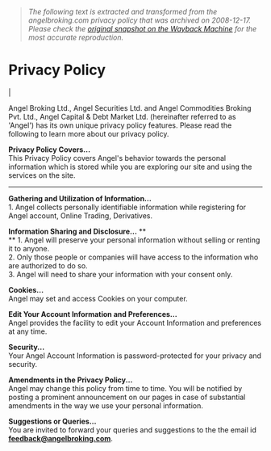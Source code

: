 > *The following text is extracted and transformed from the angelbroking.com privacy policy that was archived on 2008-12-17. Please check the [original snapshot on the Wayback Machine](https://web.archive.org/web/20081217143915id_/http%3A//www.angelbroking.com/privacy.asp) for the most accurate reproduction.*

# Privacy Policy

| 

Angel Broking Ltd., Angel Securities Ltd. and Angel Commodities Broking Pvt. Ltd., Angel Capital & Debt Market Ltd. (hereinafter referred to as 'Angel') has its own unique privacy policy features. Please read the following to learn more about our privacy policy. 

**Privacy Policy Covers...**  
This Privacy Policy covers Angel's behavior towards the personal information which is stored while you are exploring our site and using the services on the site.   
  
---  
  
**Gathering and Utilization of Information...**  
1\. Angel collects personally identifiable information while registering for Angel account, Online Trading, Derivatives.  
  
**Information Sharing and Disclosure...** **  
** 1\. Angel will preserve your personal information without selling or renting it to anyone.  
2\. Only those people or companies will have access to the information who are authorized to do so.  
3\. Angel will need to share your information with your consent only.  
  
**Cookies...**  
Angel may set and access Cookies on your computer.   
  
**Edit Your Account Information and Preferences...**  
Angel provides the facility to edit your Account Information and preferences at any time.   
  
**Security...**  
Your Angel Account Information is password-protected for your privacy and security.   
  
**Amendments in the Privacy Policy...**  
Angel may change this policy from time to time. You will be notified by posting a prominent announcement on our pages in case of substantial amendments in the way we use your personal information.   
  
**Suggestions or Queries...**  
You are invited to forward your queries and suggestions to the the email id[ **feedback@angelbroking.com**](mailto:feedback@angelbroking.com).   

